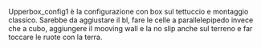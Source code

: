 Upperbox_config1 è la configurazione con box sul tettuccio e montaggio classico. Sarebbe da aggiustare il bl, fare le celle a parallelepipedo invece che a cubo, aggiungere il mooving wall e la no slip anche sul terreno e far toccare le ruote con la terra.
